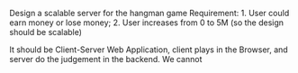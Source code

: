 Design a scalable server for the hangman game
Requirement: 1. User could earn money or lose money; 2. User increases from 0 to 5M (so the design should be scalable)

It should be Client-Server Web Application, client plays in the Browser, and server do the judgement in the backend. We cannot 

